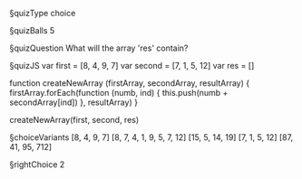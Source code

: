 §quizType
choice

§quizBalls
5

§quizQuestion
What will the array 'res' contain?


§quizJS
var first = [8, 4, 9, 7]
var second = [7, 1, 5, 12]
var res = []

function createNewArray (firstArray, secondArray, resultArray) {
  firstArray.forEach(function (numb, ind) {
    this.push(numb + secondArray[ind])
  }, resultArray)
}

createNewArray(first, second, res)


§choiceVariants
[8, 4, 9, 7]
[8, 7, 4, 1, 9, 5, 7, 12]
[15, 5, 14, 19]
[7, 1, 5, 12]
[87, 41, 95, 712]


§rightChoice
2
